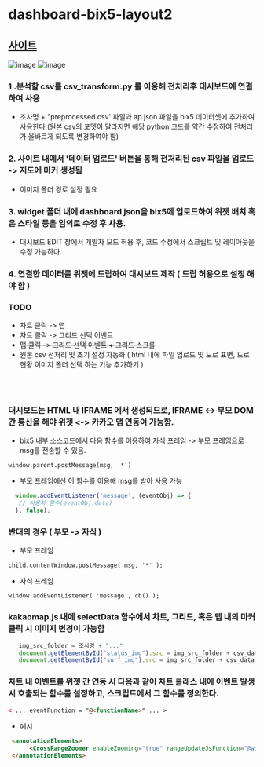 # dashboard-bix5-layout2
## [사이트](https://dashboard-bix5-layout2.netlify.app/)

![image](https://user-images.githubusercontent.com/86655177/221071035-9a665163-f3b5-4d0b-9e8f-1147f8c5dc11.png)
![image](https://user-images.githubusercontent.com/86655177/221071067-4a76bb28-6b65-494b-ae6a-c8d94ccb79e1.png)



### 1 .분석할 csv를 csv_transform.py 를 이용해 전처리후 대시보드에 연결하여 사용
- 조사명 + "preprocessed.csv' 파일과 ap.json 파일을 bix5 데이터셋에 추가하여 사용한다 (원본 csv의 포멧이 달라지면 해당 python 코드를 약간 수정하여 전처리가 올바르게 되도록 변경하여야 함)

### 2. 사이트 내에서 '데이터 업로드' 버튼을 통해 전처리된 csv 파일을 업로드 -> 지도에 마커 생성됨
- 이미지 폴더 경로 설정 필요

### 3. widget 폴더 내에 dashboard json을 bix5에 업로드하여 위젯 배치 혹은 스타일 등을 임의로 수정 후 사용.
- 대시보드 EDIT 창에서 개발자 모드 허용 후, 코드 수정에서 스크립트 및 레이아웃을 수정 가능하다.

### 4. 연결한 데이터를 위젯에 드랍하여 대시보드 제작 ( 드랍 허용으로 설정 해야 함 )





### TODO
- 차트 클릭 -> 맵
- 차트 클릭 -> 그리드 선택 이벤트
- ~~맵 클릭 -> 그리드 선택 이벤트 + 그리드 스크롤~~
- 원본 csv 전처리 및 초기 설정 자동화 ( html 내에 파일 업로드 및 도로 표면, 도로 현황 이미지 폴더 선택 하는 기능 추가하기 )

<br>
<br>

### 대시보드는 HTML 내 IFRAME 에서 생성되므로, IFRAME <-> 부모 DOM 간 통신을 해야 위젯 <-> 카카오 맵 연동이 가능함.
- bix5 내부 소스코드에서 다음 함수를 이용하여 자식 프레임 -> 부모 프레임으로 msg를 전송할 수 있음.
```
window.parent.postMessage(msg, '*')
```
- 부모 프레임에선 이 함수를 이용해 msg를 받아 사용 가능
 ```JavaScript
   window.addEventListener('message', (eventObj) => {
    // 사용자 함수(eventObj.data)
   }, false);
   ```
   
### 반대의 경우 ( 부모 -> 자식 )
- 부모 프레임
```
child.contentWindow.postMessage( msg, '*' );
```
- 자식 프레임
```
window.addEventListener( 'message', cb() );
```
### kakaomap.js 내에 selectData 함수에서 차트, 그리드, 혹은 맵 내의 마커 클릭 시 이미지 변경이 가능함
```JavaScript
   img_src_folder = 조사명 + "..."
   document.getElementById("status_img").src = img_src_folder + csv_data[selectedRow][status_img]; // 도로 현황 이미지 변경
   document.getElementById("surf_img").src = img_src_folder + csv_data[selectedRow][surf_img]; // 도로 표면 이미지 변경
```
### 차트 내 이벤트를 위젯 간 연동 시 다음과 같이 차트 클래스 내에 이벤트 발생 시 호출되는 함수를 설정하고, 스크립트에서 그 함수를 정의한다.
```html
< ... eventFunction = "@<functionName>" ... >
```
- 예시
```html
 <annotationElements>
      <CrossRangeZoomer enableZooming="true" rangeUpdateJsFunction="@widget.rangeFunc"/>
 </annotationElements>
```










